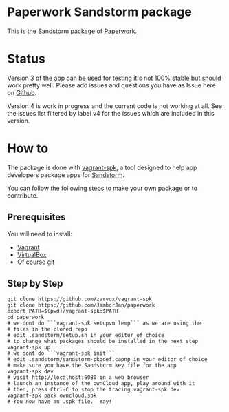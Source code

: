 # Paperwork Sandstorm package

This is the Sandstorm package of [Paperwork](http://paperwork.rocks/).

# Status

Version 3 of the app can be used for testing it's not 100% stable but should work pretty well. Please add issues and questions you have as Issue here on [Github](https://github.com/JamborJan/paperwork/issues).

Version 4 is work in progress and the current code is not working at all. See the issues list filtered by label v4 for the issues which are included in this version.

# How to

The package is done with [vagrant-spk](https://github.com/zarvox/vagrant-spk), a tool designed to help app developers package apps for [Sandstorm](https://sandstorm.io).

You can follow the following steps to make your own package or to contribute.

## Prerequisites

You will need to install:
- [Vagrant](https://www.vagrantup.com/)
- [VirtualBox](https://www.virtualbox.org/wiki/Downloads)
- Of course git

## Step by Step

    git clone https://github.com/zarvox/vagrant-spk
    git clone https://github.com/JamborJan/paperwork
    export PATH=$(pwd)/vagrant-spk:$PATH
    cd paperwork
    # we dont do ```vagrant-spk setupvm lemp``` as we are using the
    # files in the cloned repo
    # edit .sandstorm/setup.sh in your editor of choice
    # to change what packages should be installed in the next step
    vagrant-spk up
    # we dont do ```vagrant-spk init``` 
    # edit .sandstorm/sandstorm-pkgdef.capnp in your editor of choice
    # make sure you have the Sandstorm key file for the app
    vagrant-spk dev
    # visit http://localhost:6080 in a web browser
    # launch an instance of the ownCloud app, play around with it
    # then, press Ctrl-C to stop the tracing vagrant-spk dev
    vagrant-spk pack owncloud.spk
    # You now have an .spk file.  Yay!
